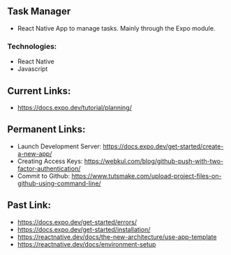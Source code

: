 ## Task Manager
- React Native App to manage tasks. Mainly through the Expo module.

### Technologies:
- React Native
- Javascript

## Current Links:
- https://docs.expo.dev/tutorial/planning/


## Permanent Links:
- Launch Development Server: https://docs.expo.dev/get-started/create-a-new-app/
- Creating Access Keys: https://webkul.com/blog/github-push-with-two-factor-authentication/
- Commit to Github: https://www.tutsmake.com/upload-project-files-on-github-using-command-line/

## Past Link:
- https://docs.expo.dev/get-started/errors/
- https://docs.expo.dev/get-started/installation/
- https://reactnative.dev/docs/the-new-architecture/use-app-template
- https://reactnative.dev/docs/environment-setup
